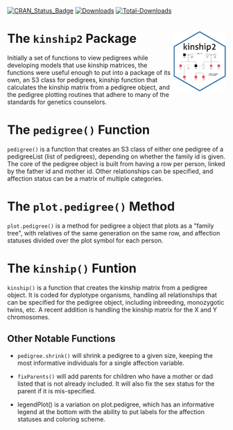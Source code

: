 
[![CRAN_Status_Badge](http://www.r-pkg.org/badges/version/kinship2)](https://CRAN.R-project.org/package=kinship2)
[![Downloads](http://cranlogs.r-pkg.org/badges/kinship2)](https://CRAN.R-project.org/package=kinship2)
[![Total-Downloads](https://cranlogs.r-pkg.org/badges/grand-total/kinship2)](https://CRAN.R-project.org/package=kinship2)

# The `kinship2` Package <img src="./inst/figures/icon_kinship2.png" align="right" height="139" />

Initially a set of functions to view pedigrees while developing models that use kinship matrices, the functions were useful enough to put into a package of its own, an S3 class for pedigrees, kinship function that calculates the kinship matrix from a pedigree object, and the pedigree plotting routines that adhere to many of the standards for genetics counselors.

# The `pedigree()` Function

`pedigree()` is a function that creates an S3 class of either one pedigree of a pedigreeList (list of pedigrees), depending on whether the family id is given. The core of the pedigree object is built from having a row per person, linked by the father id and mother id. Other relationships can be specified, and affection status can be a matrix of multiple categories.

# The `plot.pedigree()` Method

`plot.pedigree()` is a method for pedigree a object that plots as a "family tree", with relatives of the same generation on the same row, and affection statuses divided over the plot symbol for each person. 


# The `kinship()` Funtion

`kinship()` is a function that creates the kinship matrix from a pedigree object. It is coded for dyplotype organisms, handling all relationships that can be specified for the pedigree object, including inbreeding, monozygotic twins, etc. A recent addition is handling the kinship matrix for the X and Y chromosomes.  

## Other Notable Functions

* `pedigree.shrink()` will shrink a pedigree to a given size, keeping the most informative individuals for a single affection variable.

* `fixParents()` will add parents for children who have a mother or dad listed that is not already included. It will also fix the sex status for the parent if it is mis-specified.

* legendPlot() is a variation on plot.pedigree, which has an informative legend at the bottom with the ability to put labels for the affection statuses and coloring scheme. 
